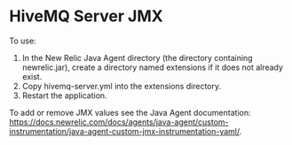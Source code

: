 # HiveMQ Server JMX
   
To use:   
1. In the New Relic Java Agent directory (the directory containing newrelic.jar), create a directory named extensions if it does not already exist.  
2. Copy hivemq-server.yml into the extensions directory.  
3. Restart the application.    

To add or remove JMX values see the Java Agent documentation:  https://docs.newrelic.com/docs/agents/java-agent/custom-instrumentation/java-agent-custom-jmx-instrumentation-yaml/.  
